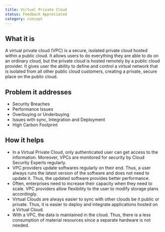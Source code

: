 ```yaml
---
title: Virtual Private Cloud
status: Feedback Appreciated
category: concept
---
```


## What it is

A virtual private cloud (VPC) is a secure, isolated private cloud hosted within a public cloud. It allows users to do everything they are able to do on an ordinary cloud, but the private cloud is hosted remotely by a public cloud provider. It gives user the ability to define and control a virtual network that is isolated from all other public cloud customers, creating a private, secure place on the public cloud.

## Problem it addresses

- Security Breaches
- Performance Issues
- Overbuying or Underbuying
- Issues with sync, Integration and Deployment
- High Carbon Footprint

## How it helps

- In a Virtual Private Cloud, only authenticated user can get access to the information. Moreover, VPCs are monitored for security by Cloud Security Experts regularly.
- VPC providers update softwares regularly on their end. Thus, a user always runs the latest version of the software and does not need to update it. Thus, the updated software provides better performance.
- Often, enterprises need to increase their capacity when they need to scale. VPC providers allow flexibility to the user to modify storage plans accordingly.
- Virtual Clouds are always easier to sync with other clouds be it public or private. Thus, it is easier to deploy and integrate applications hosted on a Virtual Cloud.
- With a VPC, the data is maintained in the cloud. Thus, there is a less consumption of material resources since a separate hardware is not needed. 
